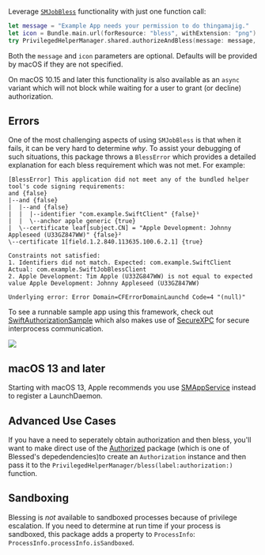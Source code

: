 Leverage [`SMJobBless`](https://developer.apple.com/documentation/servicemanagement/1431078-smjobbless) functionality
with just one function call:

```swift
let message = "Example App needs your permission to do thingamajig."
let icon = Bundle.main.url(forResource: "bless", withExtension: "png")
try PrivilegedHelperManager.shared.authorizeAndBless(message: message, icon: icon)
```

Both the `message` and `icon` parameters are optional. Defaults will be provided by macOS if they are not specified.

On macOS 10.15 and later this functionality is also available as an `async` variant which will not block while waiting
for a user to grant (or decline) authorization.

## Errors
One of the most challenging aspects of using `SMJobBless` is that when it fails, it can be very hard to determine _why_.
To assist your debugging of such situations, this package throws a `BlessError` which provides a detailed explanation
for each bless requirement which was not met. For example:
```
[BlessError] This application did not meet any of the bundled helper tool's code signing requirements:
and {false}
|--and {false}
|  |--and {false}
|  |  |--identifier "com.example.SwiftClient" {false}¹
|  |  \--anchor apple generic {true}
|  \--certificate leaf[subject.CN] = "Apple Development: Johnny Appleseed (U33GZ847WW)" {false}²
\--certificate 1[field.1.2.840.113635.100.6.2.1] {true}

Constraints not satisfied:
1. Identifiers did not match. Expected: com.example.SwiftClient Actual: com.example.SwiftJobBlessClient
2. Apple Development: Tim Apple (U33ZG847WW) is not equal to expected value Apple Development: Johnny Appleseed (U33GZ847WW)

Underlying error: Error Domain=CFErrorDomainLaunchd Code=4 "(null)"
```

To see a runnable sample app using this framework, check out
[SwiftAuthorizationSample](https://github.com/trilemma-dev/SwiftAuthorizationSample) which also makes use of
[SecureXPC](https://github.com/trilemma-dev/SecureXPC/) for secure interprocess communication.

[![](https://img.shields.io/endpoint?url=https%3A%2F%2Fswiftpackageindex.com%2Fapi%2Fpackages%2Ftrilemma-dev%2FBlessed%2Fbadge%3Ftype%3Dswift-versions)](https://swiftpackageindex.com/trilemma-dev/Blessed)

## macOS 13 and later
Starting with macOS 13, Apple recommends you use
[SMAppService](https://developer.apple.com/documentation/servicemanagement/smappservice) instead to register a
LaunchDaemon.

## Advanced Use Cases
If you have a need to seperately obtain authorization and then bless, you'll want to make direct use of the
[Authorized](https://github.com/trilemma-dev/Authorized) package (which is one of Blessed's depedendencies)to create an
`Authorization` instance and then pass it to the ``PrivilegedHelperManager/bless(label:authorization:)`` function.

## Sandboxing
Blessing is *not* available to sandboxed processes because of privilege escalation. If you need to determine at run time
if your process is sandboxed, this package adds a property to `ProcessInfo`: `ProcessInfo.processInfo.isSandboxed`.
